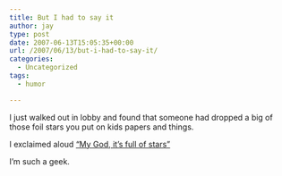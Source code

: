 ```yaml
---
title: But I had to say it
author: jay
type: post
date: 2007-06-13T15:05:35+00:00
url: /2007/06/13/but-i-had-to-say-it/
categories:
  - Uncategorized
tags:
  - humor

---
```

I just walked out in lobby and found that someone had dropped a big of those foil stars you put on kids papers and things.

I exclaimed aloud [“My God, it’s full of stars”][1]

I’m such a geek.

 [1]: http://en.wikipedia.org/wiki/2001:_A_Space_Odyssey_%28novel%29#Plot_summary